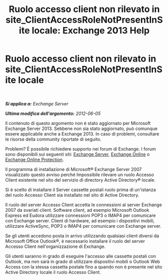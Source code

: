 ﻿---
title: 'Ruolo accesso client non rilevato in site_ClientAccessRoleNotPresentInSite locale: Exchange 2013 Help'
TOCTitle: Ruolo accesso client non rilevato in site_ClientAccessRoleNotPresentInSite locale
ms:assetid: b5bfc6af-9c55-46c0-a293-6078b64e87dd
ms:mtpsurl: https://technet.microsoft.com/it-it/library/ms.exch.setupreadiness.clientaccessrolenotpresentinsite(v=EXCHG.150)
ms:contentKeyID: 50481477
ms.date: 05/22/2018
mtps_version: v=EXCHG.150
ms.translationtype: MT
---

# Ruolo accesso client non rilevato in site\_ClientAccessRoleNotPresentInSite locale

 

_**Si applica a:** Exchange Server_

_**Ultima modifica dell'argomento:** 2012-06-05_

Il contenuto di questo argomento non è stato aggiornato per Microsoft Exchange Server 2013. Sebbene non sia stato aggiornato, può comunque essere applicabile anche a Exchange 2013. In caso di problemi, consultare le risorse della community riportate di seguito.

Problemi? È possibile richiedere supporto nei forum di Exchange. I forum sono disponibili sui seguenti siti: [Exchange Server](https://go.microsoft.com/fwlink/p/?linkid=60612), [Exchange Online](https://go.microsoft.com/fwlink/p/?linkid=267542) o [Exchange Online Protection](https://go.microsoft.com/fwlink/p/?linkid=285351).

Il programma di installazione di Microsoft® Exchange Server 2007 visualizzato questo avviso perché Impossibile rilevare un ruolo Accesso Client esistente nel sito del servizio di directory Active Directory® locale.

Si è scelto di installare il Server cassette postali ruolo prima di un'istanza del ruolo Accesso Client sia installato nel sito di Active Directory.

Il ruolo del server Accesso Client accetta le connessioni al server Exchange 2007 da svariati client. Software client, ad esempio Microsoft Outlook Express ed Eudora utilizzare connessioni POP3 o IMAP4 per comunicare con Exchange server. Client di hardware, ad esempio i dispositivi mobili, utilizzare ActiveSync, POP3 o IMAP4 per comunicare con Exchange server.

Se gli utenti accedono posta in arrivo utilizzando qualsiasi client diversi da Microsoft Office Outlook®, è necessario installare il ruolo del server Accesso Client nell'organizzazione di Exchange.

Gli utenti saranno in grado di eseguire l'accesso alle cassette postali con Outlook, ma non sarà in grado di utilizzare dispositivi mobili o Outlook Web Access con la stessa cassetta postale fino a quando non è presente nel sito Active Directory locale il ruolo Accesso Client.

